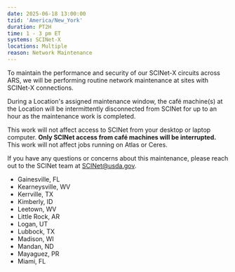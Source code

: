 ```yaml
---
date: 2025-06-18 13:00:00
tzid: 'America/New_York'
duration: PT2H
time: 1 - 3 pm ET
systems: SCINet-X
locations: Multiple
reason: Network Maintenance 
---
```


To maintain the performance and security of our SCINet-X circuits across ARS, we will be performing routine network maintenance at sites with SCINet-X connections.

During a Location's assigned maintenance window, the café machine(s) at the Location will be intermittently disconnected from SCINet for up to an hour as the maintenance work is completed.  
 
This work will not affect access to SCINet from your desktop or laptop computer.  **Only SCINet access from café machines will be interrupted.**  This work will not affect jobs running on Atlas or Ceres.  

If you have any questions or concerns about this maintenance, please reach out to the SCINet team at [SCINet@usda.gov](mailtto:SCINet@usda.gov).

* Gainesville, FL
* Kearneysville, WV
* Kerrville, TX
* Kimberly, ID
* Leetown, WV
* Little Rock, AR
* Logan, UT
* Lubbock, TX
* Madison, WI
* Mandan, ND
* Mayaguez, PR
* Miami, FL
